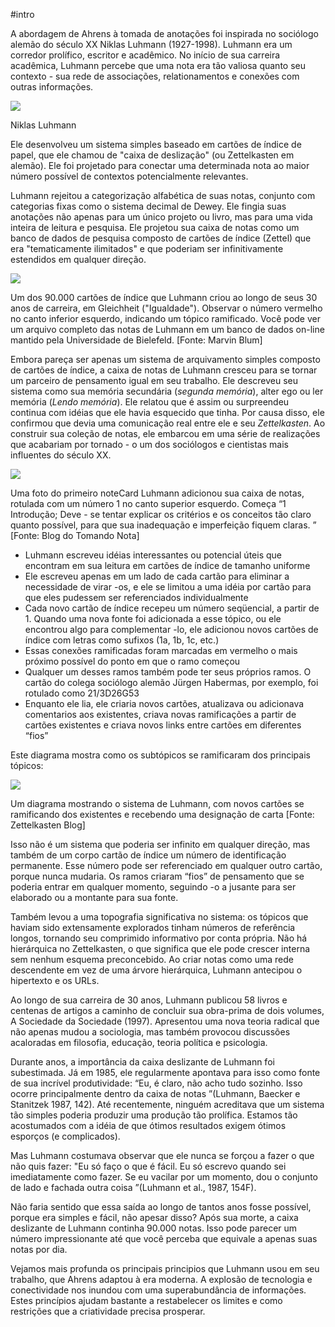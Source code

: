 #intro

A abordagem de Ahrens à tomada de anotações foi inspirada no sociólogo alemão do século XX Niklas Luhmann (1927-1998). Luhmann era um corredor prolífico, escritor e acadêmico. No início de sua carreira acadêmica, Luhmann percebe que uma nota era tão valiosa quanto seu contexto - sua rede de associações, relationamentos e conexões com outras informações.

![](https://fortelabs.com/wp-content/uploads/2020/02/A988AF80-9595-46D5-B0AE-6CE5EDD40151-22262-00000D8C5D0A087F-300x236.jpg)

Niklas Luhmann

Ele desenvolveu um sistema simples baseado em cartões de índice de papel, que ele chamou de "caixa de deslização" (ou Zettelkasten em alemão). Ele foi projetado para conectar uma determinada nota ao maior número possível de contextos potencialmente relevantes.

Luhmann rejeitou a categorização alfabética de suas notas, conjunto com categorias fixas como o sistema decimal de Dewey. Ele fingia suas anotações não apenas para um único projeto ou livro, mas para uma vida inteira de leitura e pesquisa. Ele projetou sua caixa de notas como um banco de dados de pesquisa composto de cartões de índice (Zettel) que era "tematicamente ilimitados" e que poderiam ser infinitivamente estendidos em qualquer direção.

![](https://fortelabs.com/wp-content/uploads/2020/02/0_RNnAHhESUYGIuzT8-1024x724.png)

Um dos 90.000 cartões de índice que Luhmann criou ao longo de seus 30 anos de carreira, em Gleichheit ("Igualdade"). Observar o número vermelho no canto inferior esquerdo, indicando um tópico ramificado. Você pode ver um arquivo completo das notas de Luhmann em um banco de dados on-line mantido pela Universidade de Bielefeld. [Fonte: Marvin Blum]

Embora pareça ser apenas um sistema de arquivamento simples composto de cartões de índice, a caixa de notas de Luhmann cresceu para se tornar um parceiro de pensamento igual em seu trabalho. Ele descreveu seu sistema como sua memória secundária (*segunda memória*), alter ego ou ler memória (*Lendo memória*). Ele relatou que é assim ou surpreendeu continua com idéias que ele havia esquecido que tinha. Por causa disso, ele confirmou que devia uma comunicação real entre ele e seu *Zettelkasten*. Ao construir sua coleção de notas, ele embarcou em uma série de realizações que acabariam por tornado - o um dos sociólogos e cientistas mais influentes do século XX.

![](https://fortelabs.com/wp-content/uploads/2020/02/zettel.jpg)

Uma foto do primeiro noteCard Luhmann adicionou sua caixa de notas, rotulada com um número 1 no canto superior esquerdo. Começa “1 Introdução; Deve - se tentar explicar os critérios e os conceitos tão claro quanto possível, para que sua inadequação e imperfeição fiquem claras. ” [Fonte: Blog do Tomando Nota]


- Luhmann escreveu idéias interessantes ou potencial úteis que encontram em sua leitura em cartões de índice de tamanho uniforme
- Ele escreveu apenas em um lado de cada cartão para eliminar a necessidade de virar -os, e ele se limitou a uma idéia por cartão para que eles pudessem ser referenciados individualmente
- Cada novo cartão de índice recepeu um número seqüencial, a partir de 1. Quando uma nova fonte foi adicionada a esse tópico, ou ele encontrou algo para complementar -lo, ele adicionou novos cartões de índice com letras como sufixos (1a, 1b, 1c, etc.)
- Essas conexões ramificadas foram marcadas em vermelho o mais próximo possível do ponto em que o ramo começou
- Qualquer um desses ramos também pode ter seus próprios ramos. O cartão do colega sociólogo alemão Jürgen Habermas, por exemplo, foi rotulado como 21/3D26G53
- Enquanto ele lia, ele criaria novos cartões, atualizava ou adicionava comentarios aos existentes, criava novas ramificações a partir de cartões existentes e criava novos links entre cartões em diferentes “fios”

Este diagrama mostra como os subtópicos se ramificaram dos principais tópicos:

![](https://fortelabs.com/wp-content/uploads/2020/02/unnamed-1-1.png)

Um diagrama mostrando o sistema de Luhmann, com novos cartões se ramificando dos existentes e recebendo uma designação de carta [Fonte: Zettelkasten Blog]

Isso não é um sistema que poderia ser infinito em qualquer direção, mas também de um corpo cartão de índice um número de identificação permanente. Esse número pode ser referenciado em qualquer outro cartão, porque nunca mudaria. Os ramos criaram “fios” de pensamento que se poderia entrar em qualquer momento, seguindo -o a jusante para ser elaborado ou a montante para sua fonte.

Também levou a uma topografia significativa no sistema: os tópicos que haviam sido extensamente explorados tinham números de referência longos, tornando seu comprimido informativo por conta própria. Não há hierárquica no Zettelkasten, o que significa que ele pode crescer interna sem nenhum esquema preconcebido. Ao criar notas como uma rede descendente em vez de uma árvore hierárquica, Luhmann antecipou o hipertexto e os URLs.

Ao longo de sua carreira de 30 anos, Luhmann publicou 58 livros e centenas de artigos a caminho de concluir sua obra-prima de dois volumes, A Sociedade da Sociedade (1997). Apresentou uma nova teoria radical que não apenas mudou a sociologia, mas também provocou discussões acaloradas em filosofia, educação, teoria política e psicologia.

Durante anos, a importância da caixa deslizante de Luhmann foi subestimada. Já em 1985, ele regularmente apontava para isso como fonte de sua incrível produtividade: “Eu, é claro, não acho tudo sozinho. Isso ocorre principalmente dentro da caixa de notas ”(Luhmann, Baecker e Stanitzek 1987, 142). Até recentemente, ninguém acreditava que um sistema tão simples poderia produzir uma produção tão prolífica. Estamos tão acostumados com a idéia de que ótimos resultados exigem ótimos esporços (e complicados).

Mas Luhmann costumava observar que ele nunca se forçou a fazer o que não quis fazer: "Eu só faço o que é fácil. Eu só escrevo quando sei imediatamente como fazer. Se eu vacilar por um momento, dou o conjunto de lado e fachada outra coisa ”(Luhmann et al., 1987, 154F).

Não faria sentido que essa saída ao longo de tantos anos fosse possível, porque era simples e fácil, não apesar disso? Após sua morte, a caixa deslizante de Luhmann continha 90.000 notas. Isso pode parecer um número impressionante até que você perceba que equivale a apenas suas notas por dia.

Vejamos mais profunda os principais principios que Luhmann usou em seu trabalho, que Ahrens adaptou à era moderna. A explosão de tecnologia e conectividade nos inundou com uma superabundância de informações. Estes princípios ajudam bastante a restabelecer os limites e como restrições que a criatividade precisa prosperar.